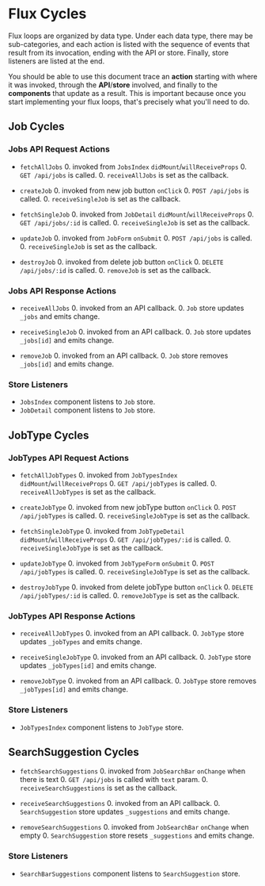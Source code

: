 # Flux Cycles

Flux loops are organized by data type. Under each data type, there may
be sub-categories, and each action is listed with the sequence of events
that result from its invocation, ending with the API or store. Finally,
store listeners are listed at the end.

You should be able to use this document trace an **action** starting
with where it was invoked, through the **API**/**store** involved, and
finally to the **components** that update as a result. This is important
because once you start implementing your flux loops, that's precisely
what you'll need to do.


## Job Cycles

### Jobs API Request Actions

* `fetchAllJobs`
  0. invoked from `JobsIndex` `didMount`/`willReceiveProps`
  0. `GET /api/jobs` is called.
  0. `receiveAllJobs` is set as the callback.

* `createJob`
  0. invoked from new job button `onClick`
  0. `POST /api/jobs` is called.
  0. `receiveSingleJob` is set as the callback.

* `fetchSingleJob`
  0. invoked from `JobDetail` `didMount`/`willReceiveProps`
  0. `GET /api/jobs/:id` is called.
  0. `receiveSingleJob` is set as the callback.

* `updateJob`
  0. invoked from `JobForm` `onSubmit`
  0. `POST /api/jobs` is called.
  0. `receiveSingleJob` is set as the callback.

* `destroyJob`
  0. invoked from delete job button `onClick`
  0. `DELETE /api/jobs/:id` is called.
  0. `removeJob` is set as the callback.

### Jobs API Response Actions

* `receiveAllJobs`
  0. invoked from an API callback.
  0. `Job` store updates `_jobs` and emits change.

* `receiveSingleJob`
  0. invoked from an API callback.
  0. `Job` store updates `_jobs[id]` and emits change.

* `removeJob`
  0. invoked from an API callback.
  0. `Job` store removes `_jobs[id]` and emits change.

### Store Listeners

* `JobsIndex` component listens to `Job` store.
* `JobDetail` component listens to `Job` store.


## JobType Cycles

### JobTypes API Request Actions

* `fetchAllJobTypes`
  0. invoked from `JobTypesIndex` `didMount`/`willReceiveProps`
  0. `GET /api/jobTypes` is called.
  0. `receiveAllJobTypes` is set as the callback.

* `createJobType`
  0. invoked from new jobType button `onClick`
  0. `POST /api/jobTypes` is called.
  0. `receiveSingleJobType` is set as the callback.

* `fetchSingleJobType`
  0. invoked from `JobTypeDetail` `didMount`/`willReceiveProps`
  0. `GET /api/jobTypes/:id` is called.
  0. `receiveSingleJobType` is set as the callback.

* `updateJobType`
  0. invoked from `JobTypeForm` `onSubmit`
  0. `POST /api/jobTypes` is called.
  0. `receiveSingleJobType` is set as the callback.

* `destroyJobType`
  0. invoked from delete jobType button `onClick`
  0. `DELETE /api/jobTypes/:id` is called.
  0. `removeJobType` is set as the callback.

### JobTypes API Response Actions

* `receiveAllJobTypes`
  0. invoked from an API callback.
  0. `JobType` store updates `_jobTypes` and emits change.

* `receiveSingleJobType`
  0. invoked from an API callback.
  0. `JobType` store updates `_jobTypes[id]` and emits change.

* `removeJobType`
  0. invoked from an API callback.
  0. `JobType` store removes `_jobTypes[id]` and emits change.

### Store Listeners

* `JobTypesIndex` component listens to `JobType` store.


## SearchSuggestion Cycles

* `fetchSearchSuggestions`
  0. invoked from `JobSearchBar` `onChange` when there is text
  0. `GET /api/jobs` is called with `text` param.
  0. `receiveSearchSuggestions` is set as the callback.

* `receiveSearchSuggestions`
  0. invoked from an API callback.
  0. `SearchSuggestion` store updates `_suggestions` and emits change.

* `removeSearchSuggestions`
  0. invoked from `JobSearchBar` `onChange` when empty
  0. `SearchSuggestion` store resets `_suggestions` and emits change.

### Store Listeners

* `SearchBarSuggestions` component listens to `SearchSuggestion` store.
